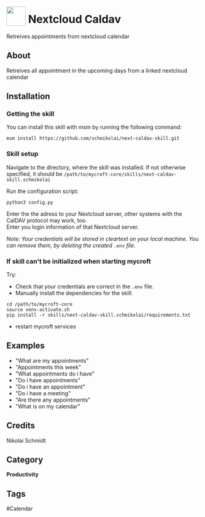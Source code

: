 # <img src="https://raw.githack.com/FortAwesome/Font-Awesome/master/svgs/solid/calendar-day.svg" card_color="#0082C9" width="50" height="50" style="vertical-align:bottom"/> Nextcloud Caldav
Retreives appointments from nextcloud calendar

## About
Retreives all appointment in the upcoming days from a linked nextcloud calendar

## Installation

### Getting the skill
You can install this skill with msm by running the following command:
```
msm install https://github.com/schmikolai/next-caldav-skill.git
```

### Skill setup
Navigate to the directory, where the skill was installed. If not otherwise specified, it should be `/path/to/mycroft-core/skills/next-caldav-skill.schmikolai`

Run the configuration script:
```
python3 config.py
```
Enter the the adress to your Nextcloud server, other systems with the CalDAV protocol may work, too.  
Enter you login information of that Nextcloud server.  

_Note: Your credentials will be stored in cleartext on your local machine. You can remove them, by deleting the created `.env` file._

### If skill can't be initialized when starting mycroft
Try:
- Check that your credentials are correct in the `.env` file.
- Manually install the dependencies for the skill:
```
cd /path/to/mycroft-core
source venv-activate.sh
pip install -r skills/next-caldav-skill.schmikolai/requirements.txt
```
- restart mycroft services

## Examples
* "What are my appointments"
* "Appointments this week"
* "What appointments do i have"
* "Do i have appointments"
* "Do i have an appointment"
* "Do i have a meeting"
* "Are there any appointments"
* "What is on my calendar"

## Credits
Nikolai Schmidt

## Category
**Productivity**

## Tags
#Calendar

